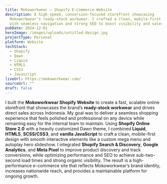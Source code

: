 ```yaml
---
title: Mokoworkwear – Shopify E-Commerce Website
description: A high-speed, conversion-focused storefront showcasing
  Mokoworkwear’s ready-stock workwear. I crafted a clean, mobile-first design
  with seamless navigation and strong SEO to boost visibility and sales.
pubDate: 2024-12-01
heroImage: /images/uploads/untitled-design.jpg
projectType: Personal
platform: Website
techStack:
  - Shopify
  - Dawn
  - Liquid
  - HTML5
  - CSS3
  - Javascript
liveUrl: https://mokoworkwear.com/
sourceUrl: ""
draft: false
---
```

I built the **Mokoworkwear Shopify Website** to create a fast, scalable online storefront that showcases the brand’s **ready-stock workwear** and drives direct sales across Indonesia. My goal was to deliver a seamless shopping experience that feels polished and professional on any device while remaining easy for the internal team to maintain. Using **Shopify Online Store 2.0** with a heavily customized Dawn theme, I combined **Liquid**, **HTML5**, **SCSS/CSS3**, and **vanilla JavaScript** to craft a clean, mobile-first design with smooth interactive elements like a custom mega menu and autoplay hero slideshow. I integrated **Shopify Search & Discovery**, **Google Analytics**, and **Meta Pixel** to improve product discovery and track conversions, while optimizing performance and SEO to achieve sub-two-second load times and strong organic visibility. The result is a high-performance e-commerce site that reflects Mokoworkwear’s brand identity, increases nationwide reach, and provides a maintainable platform for ongoing growth.
